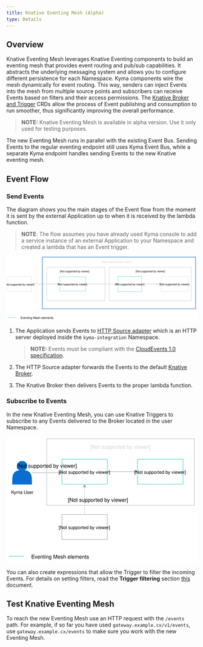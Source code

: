 ```yaml
---
title: Knative Eventing Mesh (Alpha)
type: Details
---
```


## Overview

Knative Eventing Mesh leverages Knative Eventing components to build an eventing mesh that provides event routing and pub/sub capabilities. It abstracts the underlying messaging system and allows you to configure different persistence for each Namespace. Kyma components wire the mesh dynamically for event routing. This way, senders can inject Events into the mesh from multiple source points and subscribers can receive Events based on filters and their access permissions. The [Knative Broker and Trigger](https://knative.dev/docs/eventing/broker-trigger/) CRDs allow the process of Event publishing and consumption to run smoother, thus significantly improving the overall performance.   

 >**NOTE:** Knative Eventing Mesh is available in alpha version. Use it only used for testing purposes.
 
 The new Eventing Mesh runs in parallel with the existing Event Bus. Sending Events to the regular eventing endpoint still uses Kyma Event Bus, while a separate Kyma endpoint handles sending Events to the new Knative eventing mesh. 
 


## Event Flow

### Send Events

The diagram shows you the main stages of the Event flow from the moment it is sent by the external Application up to when it is received by the lambda function.  

>**NOTE**: The flow assumes you have already used Kyma console to add a service instance of an external Application to your Namespace and created a lambda that has an Event trigger. 

![Sending Events](./assets/knative-event-mesh-send-events.svg)


1. The Application sends Events to [HTTP  Source adapter](https://github.com/kyma-project/kyma/tree/master/components/event-sources/adapter/http) which is an HTTP server deployed inside the `kyma-integration` Namespace.  

    >**NOTE:** Events must be compliant with  the [CloudEvents 1.0 specification](https://github.com/cloudevents/spec/blob/v1.0/spec.md).


2. The HTTP Source adapter forwards the Events to the default [Knative Broker](https://knative.dev/docs/eventing/broker-trigger).

3. The Knative Broker then delivers Events to the proper lambda function. 


### Subscribe to Events 


In the new Knative Eventing Mesh, you can use Knative Triggers to subscribe to any Events delivered to the Broker located in the user Namespace.  

![Subscribe to Events](./assets/knative-event-mesh-subscription.svg)

You can also create expressions that allow the Trigger to filter the incoming Events. For details on setting filters, read the **Trigger filtering** section [this](https://knative.dev/docs/eventing/broker-trigger/) document. 

## Test Knative Eventing Mesh

To reach the new Eventing Mesh use an HTTP request with the `/events` path. 
For example, if so far you have used `gateway.example.cx/v1/events`, use `gateway.example.cx/events` to make sure you work with the new Eventing Mesh. 

